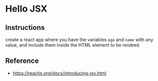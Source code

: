 # Hello JSX

## Instructions
create a react app where you have the variables `age` and `name` with any value, and include them inside the HTML element to be rendred.

## Reference
- https://reactjs.org/docs/introducing-jsx.html
